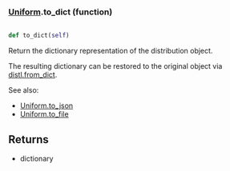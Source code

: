 ### [Uniform](Uniform.md).to_dict (function)


```py

def to_dict(self)

```



Return the dictionary representation of the distribution object.

The resulting dictionary can be restored to the original object
via [distl.from_dict](distl.from_dict.md).

See also:

* [Uniform.to_json](Uniform.to_json.md)
* [Uniform.to_file](Uniform.to_file.md)

Returns
--------
* dictionary

